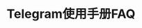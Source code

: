 ---
layout: page
title:  Telegram使用手册FAQ
category: tools
tags:
keywords:
description:
published:  false
---